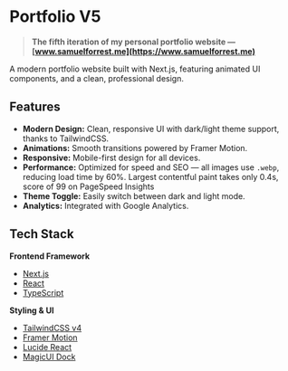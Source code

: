 # Portfolio V5

> **The fifth iteration of my personal portfolio website — [www.samuelforrest.me](https://www.samuelforrest.me)**

A modern portfolio website built with Next.js, featuring animated UI components, and a clean, professional design.



##  Features

- **Modern Design:** Clean, responsive UI with dark/light theme support, thanks to TailwindCSS.
- **Animations:** Smooth transitions powered by Framer Motion.
- **Responsive:** Mobile-first design for all devices.
- **Performance:** Optimized for speed and SEO — all images use `.webp`, reducing load time by 60%. Largest contentful paint takes only 0.4s, score of 99 on PageSpeed Insights
- **Theme Toggle:** Easily switch between dark and light mode.
- **Analytics:** Integrated with Google Analytics.



##  Tech Stack

**Frontend Framework**
- [Next.js](https://nextjs.org/)
- [React](https://react.dev/)
- [TypeScript](https://www.typescriptlang.org/)

**Styling & UI**
- [TailwindCSS v4](https://tailwindcss.com/)
- [Framer Motion](https://www.framer.com/motion/)
- [Lucide React](https://lucide.dev/)
- [MagicUI Dock](https://magicui.design/)


